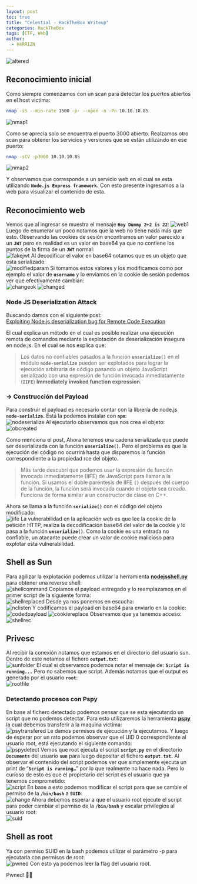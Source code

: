 ```yaml
---
layout: post
toc: true
title: "Celestial - HackTheBox Writeup"
categories: HackTheBox
tags: [CTF, Web]
author:
  - H4RRIZN
---
```

![altered](https://i.imgur.com/yv65Ax1.png)

## Reconocimiento inicial
Como siempre comenzamos con un scan para detectar los puertos abiertos en el host victima:
```bash
nmap -sS --min-rate 1500 -p- --open -n -Pn 10.10.10.85
```
![nmap1](https://i.imgur.com/EyTBkW7.png)

Como se aprecia solo se encuentra el puerto 3000 abierto. Realzamos otro scan para obtener los servicios y versiones que se están utilizando en ese puerto:    
```bash
nmap -sCV -p3000 10.10.10.85
```
![nmap2](https://i.imgur.com/KfYp1jD.png)

Y observamos que corresponde a un servicio web en el cual se esta utilizando **`Node.js Express framework`.** Con esto presente ingresamos a la web para visualizar el contenido de esta.
## Reconocimiento web
Vemos que al ingresar se muestra el mensaje **`Hey Dummy 2+2 is 22`**:
![web1](https://i.imgur.com/LgWHvxt.png)
Luego de enumerar un poco notamos que la web no tiene nada más que esto. Observando las cookies de sesión encontramos un valor parecido a un **`JWT`** pero en realidad es un valor en base64 ya que no contiene los puntos de la firma de un **`JWT`** normal:    
![fakejwt](https://i.imgur.com/Knw19a1.png)
Al decodificar el valor en base64 notamos que es un objeto que esta serializado:     
![modifiedparam](https://i.imgur.com/1xXTIhm.png)
Si tomamos estos valores y los modificamos como por ejemplo el valor de **`username`** y lo enviamos en la cookie de sesión podemos ver que efectivamente cambian:     
![changeok](https://i.imgur.com/bX1FGtA.png)
![changed](https://i.imgur.com/Z0tQV3Q.png)
### Node JS Deserialization Attack
Buscando damos con el siguiente post:     
[Exploiting Node.js deserialization bug for Remote Code Execution](https://opsecx.com/index.php/2017/02/08/exploiting-node-js-deserialization-bug-for-remote-code-execution/)     

El cual explica un método en el cual es posible realizar una ejecución remota de comandos mediante la explotación de deserialización insegura en node.js. En el cual se nos explica que:      
> Los datos no confiables pasados a la función **`unserialize()`** en el módulo **`node-serialize`** pueden ser explotados para lograr la ejecución arbitraria de código pasando un objeto JavaScript serializado con una expresión de función invocada inmediatamente (**`IIFE`**) **Immediately invoked function expression**.
>

### → Construcción del Payload
Para construir el payload es necesario contar con la librería de node.js **`node-serialize`.** Está la podemos instalar con **`npm`**:    
![nodeserialize](https://i.imgur.com/3JZMwX5.png)
Al ejecutarlo observamos que nos crea el objeto:     
![obcreated](https://i.imgur.com/TQAvIaM.png)

Como menciona el post, Ahora tenemos una cadena serializada que puede ser deserializada con la función **`unserialize()`**. Pero el problema es que la ejecución del código no ocurrirá hasta que disparemos la función correspondiente a la propiedad rce del objeto.
> Más tarde descubrí que podemos usar la expresión de función invocada inmediatamente (IIFE) de JavaScript para llamar a la función. Si usamos el doble paréntesis de IIFE **`()`** después del cuerpo de la función, la función será invocada cuando el objeto sea creado. Funciona de forma similar a un constructor de clase en C++.
>

Ahora se llama a la función **`serialize()`** con el código del objeto modificado:     
![iife](https://i.imgur.com/xFJQu1B.png)
La vulnerabilidad en la aplicación web es que lee la cookie de la petición HTTP, realiza la decodificación base64 del valor de la cookie y lo pasa a la función **`unserialize()`**. Como la cookie es una entrada no confiable, un atacante puede crear un valor de cookie malicioso para explotar esta vulnerabilidad.

## Shell as Sun
Para agilizar la explotación podemos utilizar la herramienta **[nodejsshell.py](https://github.com/ajinabraham/Node.Js-Security-Course/blob/master/nodejsshell.py)** para obtener una reverse shell:     
![shellcommand](https://i.imgur.com/AmB3Dmk.png)
Copiamos el payload entregado y lo reemplazamos en el primer script de la siguiente forma:     
![shellreplaced](https://i.imgur.com/qD8KDZG.png)
Desde ya nos ponemos en escucha:     
![nclisten](https://i.imgur.com/g42VcSr.png)
Y codificamos el payload en base64 para enviarlo en la cookie:      
![codedpayload](https://i.imgur.com/7ssQEVv.png)
![cookiereplace](https://i.imgur.com/7jda20N.png)
Observamos que ya tenemos acceso:    
![shellrec](https://i.imgur.com/9KgAmt8.png)
## Privesc
Al recibir la conexión notamos que estamos en el directorio del usuario sun. Dentro de este notamos el fichero **`output.txt`**:    
![sunfolder](https://i.imgur.com/Vz6Drjx.png) 
El cual si observamos podemos notar el mensaje de: **`Script is running...`** Pero no sabemos que script. Además notamos que el output es generado por el usuario **`root`**:    
![rootfile](https://i.imgur.com/ptm8Pn6.png)
### Detectando procesos con Pspy
En base al fichero detectado podemos pensar que se esta ejecutando un script que no podemos detectar. Para esto utilizaremos la herramienta **[pspy](https://github.com/DominicBreuker/pspy)** la cual debemos transferir a la maquina victima:     
![psytransfered](https://i.imgur.com/4JJm9SW.png)
Le damos permisos de ejecución y la ejecutamos. Y luego de esperar por un rato podemos observar que el UID 0 correspondiente al usuario root, está ejecutando el siguiente comando:     
![pspydetect](https://i.imgur.com/o4HET9z.png)
Vemos que root ejecuta el script **`script.py`** en el directorio **`Documents`** del usuario **`sun`** para luego depositar el fichero **`output.txt`.**  Al observar el contenido del script podemos ver que simplemente ejecuta un print de “**`Script is running…`**” por lo que realmente no hace nada. Pero lo curioso de esto es que el propietario del script es el usuario que ya tenemos comprometido:     
![script](https://i.imgur.com/ilICJzG.png)
En base a esto podemos modificar el script para que se cambie el permiso de la **`/bin/bash`** a **`SUID`**:      
![change](https://i.imgur.com/qGoLPlE.png)
Ahora debemos esperar a que el usuario root ejecute el script para poder cambiar el permiso de la **`/bin/bash`** y escalar privilegios al usuario root:   
![suid](https://i.imgur.com/pdiaorD.png)

## Shell as root
Ya con permiso SUID en la bash podemos utilizar el parámetro -p para ejecutarla con permisos de root:     
![pwned](https://i.imgur.com/kRLRlSa.png)
Con esto ya podemos leer la flag del usuario root.

Pwned! 🏴‍☠️